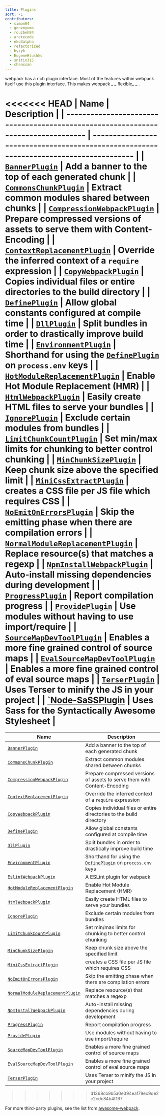```yaml
---
title: Plugins
sort: -1
contributors:
  - simon04
  - gonzoyumo
  - rouzbeh84
  - aretecode
  - eko3alpha
  - refactorized
  - byzyk
  - EugeneHlushko
  - snitin315
  - chenxsan
---
```


webpack has a rich plugin interface. Most of the features within webpack itself use this plugin interface. This makes webpack \_ _ flexible_ \_ .

<<<<<<< HEAD
| Name                                                                              | Description                                                                            |
| --------------------------------------------------------------------------------- | -------------------------------------------------------------------------------------- |
| [`BannerPlugin`](/plugins/banner-plugin)                                          | Add a banner to the top of each generated chunk                                        |
| [`CommonsChunkPlugin`](/plugins/commons-chunk-plugin)                             | Extract common modules shared between chunks                                           |
| [`CompressionWebpackPlugin`](/plugins/compression-webpack-plugin)                 | Prepare compressed versions of assets to serve them with Content-Encoding              |
| [`ContextReplacementPlugin`](/plugins/context-replacement-plugin)                 | Override the inferred context of a `require` expression                                |
| [`CopyWebpackPlugin`](/plugins/copy-webpack-plugin)                               | Copies individual files or entire directories to the build directory                   |
| [`DefinePlugin`](/plugins/define-plugin)                                          | Allow global constants configured at compile time                                      |
| [`DllPlugin`](/plugins/dll-plugin)                                                | Split bundles in order to drastically improve build time                               |
| [`EnvironmentPlugin`](/plugins/environment-plugin)                                | Shorthand for using the [`DefinePlugin`](/plugins/define-plugin) on `process.env` keys |
| [`HotModuleReplacementPlugin`](/plugins/hot-module-replacement-plugin)            | Enable Hot Module Replacement (HMR)                                                    |
| [`HtmlWebpackPlugin`](/plugins/html-webpack-plugin)                               | Easily create HTML files to serve your bundles                                         |
| [`IgnorePlugin`](/plugins/ignore-plugin)                                          | Exclude certain modules from bundles                                                   |
| [`LimitChunkCountPlugin`](/plugins/limit-chunk-count-plugin)                      | Set min/max limits for chunking to better control chunking                             |
| [`MinChunkSizePlugin`](/plugins/min-chunk-size-plugin)                            | Keep chunk size above the specified limit                                              |
| [`MiniCssExtractPlugin`](/plugins/mini-css-extract-plugin)                        | creates a CSS file per JS file which requires CSS                                      |
| [`NoEmitOnErrorsPlugin`](/configuration/optimization/#optimizationnoemitonerrors) | Skip the emitting phase when there are compilation errors                              |
| [`NormalModuleReplacementPlugin`](/plugins/normal-module-replacement-plugin)      | Replace resource(s) that matches a regexp                                              |
| [`NpmInstallWebpackPlugin`](/plugins/npm-install-webpack-plugin)                  | Auto-install missing dependencies during development                                   |
| [`ProgressPlugin`](/plugins/progress-plugin)                                      | Report compilation progress                                                            |
| [`ProvidePlugin`](/plugins/provide-plugin)                                        | Use modules without having to use import/require                                       |
| [`SourceMapDevToolPlugin`](/plugins/source-map-dev-tool-plugin)                   | Enables a more fine grained control of source maps                                     |
| [`EvalSourceMapDevToolPlugin`](/plugins/eval-source-map-dev-tool-plugin)          | Enables a more fine grained control of eval source maps                                |
| [`TerserPlugin`](/plugins/terser-webpack-plugin/)                                 | Uses Terser to minify the JS in your project                                           |
| [`Node-SaSSPlugin](/plugins/node-sass)                                            | Uses Sass for the Syntactically Awesome Stylesheet                                     |
=======
Name                                                     | Description
-------------------------------------------------------- | -----------
[`BannerPlugin`](/plugins/banner-plugin)                 | Add a banner to the top of each generated chunk
[`CommonsChunkPlugin`](/plugins/commons-chunk-plugin)    | Extract common modules shared between chunks
[`CompressionWebpackPlugin`](/plugins/compression-webpack-plugin) | Prepare compressed versions of assets to serve them with Content-Encoding
[`ContextReplacementPlugin`](/plugins/context-replacement-plugin) | Override the inferred context of a `require` expression
[`CopyWebpackPlugin`](/plugins/copy-webpack-plugin) | Copies individual files or entire directories to the build directory
[`DefinePlugin`](/plugins/define-plugin)           | Allow global constants configured at compile time
[`DllPlugin`](/plugins/dll-plugin)                 | Split bundles in order to drastically improve build time
[`EnvironmentPlugin`](/plugins/environment-plugin) | Shorthand for using the [`DefinePlugin`](/plugins/define-plugin) on `process.env` keys
[`EslintWebpackPlugin`](/plugins/eslint-webpack-plugin) | A ESLint plugin for webpack
[`HotModuleReplacementPlugin`](/plugins/hot-module-replacement-plugin) | Enable Hot Module Replacement (HMR)
[`HtmlWebpackPlugin`](/plugins/html-webpack-plugin)          | Easily create HTML files to serve your bundles
[`IgnorePlugin`](/plugins/ignore-plugin)                     | Exclude certain modules from bundles
[`LimitChunkCountPlugin`](/plugins/limit-chunk-count-plugin) | Set min/max limits for chunking to better control chunking
[`MinChunkSizePlugin`](/plugins/min-chunk-size-plugin)       | Keep chunk size above the specified limit
[`MiniCssExtractPlugin`](/plugins/mini-css-extract-plugin)       | creates a CSS file per JS file which requires CSS
[`NoEmitOnErrorsPlugin`](/configuration/optimization/#optimizationnoemitonerrors)  | Skip the emitting phase when there are compilation errors
[`NormalModuleReplacementPlugin`](/plugins/normal-module-replacement-plugin) | Replace resource(s) that matches a regexp
[`NpmInstallWebpackPlugin`](/plugins/npm-install-webpack-plugin) | Auto-install missing dependencies during development
[`ProgressPlugin`](/plugins/progress-plugin)                     | Report compilation progress
[`ProvidePlugin`](/plugins/provide-plugin)                       | Use modules without having to use import/require
[`SourceMapDevToolPlugin`](/plugins/source-map-dev-tool-plugin)  | Enables a more fine grained control of source maps
[`EvalSourceMapDevToolPlugin`](/plugins/eval-source-map-dev-tool-plugin)  | Enables a more fine grained control of eval source maps
[`TerserPlugin`](/plugins/terser-webpack-plugin/)                | Uses Terser to minify the JS in your project
>>>>>>> d1368cb9b5a0e394eaf79ec9de2c2cdc84b4f167

For more third-party plugins, see the list from [awesome-webpack](https://github.com/webpack-contrib/awesome-webpack#webpack-plugins).
